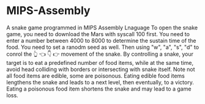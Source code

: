 # MIPS-Assembly
A snake game programmed in MIPS Assembly Lnaguage
To open the snake game, you need to download the Mars with syscall 100 first.
You need to enter a number between 4000 to 8000 to determine the sustain time of the food.
You need to set a ranodm seed as well. Then using "w", "a", "s", "d" to conrol the 👆 👈  👇 👉 movement of the snake.
By controlling a snake, your target is to eat a predefined number of food items, while at the same time, avoid head colliding with borders or intersecting with snake itself. Note not all food items are edible, some are poisonous. Eating edible food items lengthens the snake and leads to a next level, then eventually, to a victory. Eating a poisonous food item shortens the snake and may lead to a game loss.
